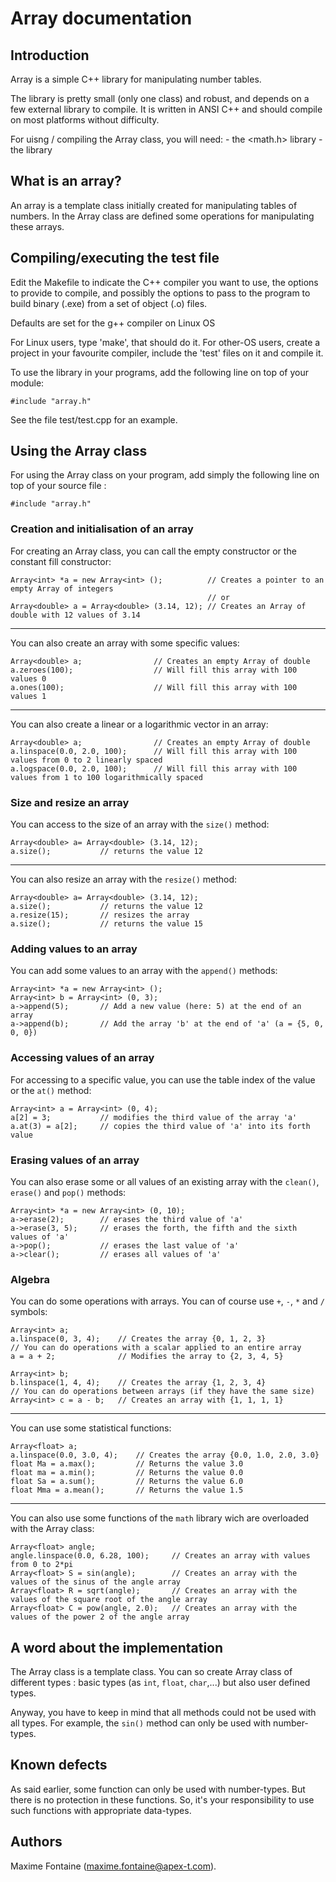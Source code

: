 ﻿# Array documentation


## Introduction

Array is a simple C++ library for manipulating number tables.

The library is pretty small (only one class) and robust, and
depends on a few external library to compile. It is written
in ANSI C++ and should compile on most platforms without difficulty.

For uisng / compiling the Array class, you will need:
	- the <math.h> library
	- the <algorithm> library


## What is an array? 

An array is a template class initially created for manipulating tables of numbers.
In the Array class are defined some operations for manipulating these arrays.

## Compiling/executing the test file

Edit the Makefile to indicate the C++ compiler you want to use, the
options to provide to compile, and possibly the options to pass
to the program to build binary (.exe) from a set of object (.o) files.

Defaults are set for the g++ compiler on Linux OS

For Linux users, type 'make', that should do it.
For other-OS users, create a project in your favourite compiler,
include the 'test' files on it and compile it.

To use the library in your programs, add the following line on top
of your module:

~~~~~~~~~~~~~~~{.cpp}
#include "array.h"
~~~~~~~~~~~~~~~

See the file test/test.cpp for an example.

## Using the Array class

For using the Array class on your program, add simply the following line 
on top of your source file :

~~~~~~~~~~~~~~~{.cpp}
#include "array.h"
~~~~~~~~~~~~~~~

### Creation and initialisation of an array

For creating an Array class, you can call the empty constructor or the constant fill
constructor: 

~~~~~~~~~~~~~~~{.cpp}
Array<int> *a = new Array<int> ();			// Creates a pointer to an empty Array of integers
											// or
Array<double> a = Array<double> (3.14, 12); // Creates an Array of double with 12 values of 3.14
~~~~~~~~~~~~~~~

______

You can also create an array with some specific values:

~~~~~~~~~~~~~~~{.cpp}
Array<double> a;				// Creates an empty Array of double
a.zeroes(100);					// Will fill this array with 100 values 0
a.ones(100);					// Will fill this array with 100 values 1
~~~~~~~~~~~~~~~

______

You can also create a linear or a logarithmic vector in an array:

~~~~~~~~~~~~~~~{.cpp}
Array<double> a;				// Creates an empty Array of double
a.linspace(0.0, 2.0, 100);		// Will fill this array with 100 values from 0 to 2 linearly spaced
a.logspace(0.0, 2.0, 100);		// Will fill this array with 100 values from 1 to 100 logarithmically spaced
~~~~~~~~~~~~~~~


### Size and resize an array

You can access to the size of an array with the `size()` method:

~~~~~~~~~~~~~~~{.cpp}
Array<double> a= Array<double> (3.14, 12);
a.size();			// returns the value 12
~~~~~~~~~~~~~~~

______

You can also resize an array with the `resize()` method:

~~~~~~~~~~~~~~~{.cpp}
Array<double> a= Array<double> (3.14, 12);
a.size();			// returns the value 12
a.resize(15);		// resizes the array
a.size();			// returns the value 15
~~~~~~~~~~~~~~~

### Adding values to an array

You can add some values to an array with the `append()` methods:

~~~~~~~~~~~~~~~{.cpp}
Array<int> *a = new Array<int> ();
Array<int> b = Array<int> (0, 3);
a->append(5);		// Add a new value (here: 5) at the end of an array
a->append(b);		// Add the array 'b' at the end of 'a' (a = {5, 0, 0, 0})
~~~~~~~~~~~~~~~

### Accessing values of an array

For accessing to a specific value, you can use the table index of the value or the `at()` method:

~~~~~~~~~~~~~~~{.cpp}
Array<int> a = Array<int> (0, 4);
a[2] = 3;			// modifies the third value of the array 'a'
a.at(3) = a[2];		// copies the third value of 'a' into its forth value
~~~~~~~~~~~~~~~

### Erasing values of an array

You can also erase some or all values of an existing array with the `clean()`, `erase()` and `pop()` methods:

~~~~~~~~~~~~~~~{.cpp}
Array<int> *a = new Array<int> (0, 10);
a->erase(2);		// erases the third value of 'a'
a->erase(3, 5);		// erases the forth, the fifth and the sixth values of 'a'
a->pop();			// erases the last value of 'a'
a->clear();			// erases all values of 'a'
~~~~~~~~~~~~~~~

### Algebra

You can do some operations with arrays. You can of course use `+`, `-`, `*` and `/` symbols:

~~~~~~~~~~~~~~~{.cpp}
Array<int> a;
a.linspace(0, 3, 4);	// Creates the array {0, 1, 2, 3}
// You can do operations with a scalar applied to an entire array
a = a + 2;				// Modifies the array to {2, 3, 4, 5}

Array<int> b;
b.linspace(1, 4, 4);	// Creates the array {1, 2, 3, 4}
// You can do operations between arrays (if they have the same size)
Array<int> c = a - b;	// Creates an array with {1, 1, 1, 1}
~~~~~~~~~~~~~~~

______

You can use some statistical functions:

~~~~~~~~~~~~~~~{.cpp}
Array<float> a;
a.linspace(0.0, 3.0, 4);	// Creates the array {0.0, 1.0, 2.0, 3.0}
float Ma = a.max();			// Returns the value 3.0
float ma = a.min();			// Returns the value 0.0
float Sa = a.sum();			// Returns the value 6.0
float Mma = a.mean();		// Returns the value 1.5
~~~~~~~~~~~~~~~

______

You can also use some functions of the `math` library wich are overloaded with the Array class:

~~~~~~~~~~~~~~~{.cpp}
Array<float> angle;
angle.linspace(0.0, 6.28, 100);		// Creates an array with values from 0 to 2*pi
Array<float> S = sin(angle);		// Creates an array with the values of the sinus of the angle array
Array<float> R = sqrt(angle);		// Creates an array with the values of the square root of the angle array
Array<float> C = pow(angle, 2.0);	// Creates an array with the values of the power 2 of the angle array
~~~~~~~~~~~~~~~


## A word about the implementation

The Array class is a template class. You can so create Array class of different
types : basic types (as `int`, `float`, `char`,...) but also user defined types.

Anyway, you have to keep in mind that all methods could not be used with all types.
For example, the `sin()` method can only be used with number-types.


## Known defects

As said earlier, some function can only be used with number-types. But there is no protection
in these functions. So, it's your responsibility to use such functions with appropriate data-types.

## Authors

Maxime Fontaine (<maxime.fontaine@apex-t.com>).
